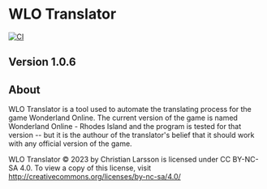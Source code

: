# WLO Translator
[![CI](https://github.com/ChristianLa91/WLO-Translator-WPF/actions/workflows/NetCI.yml/badge.svg?branch=main)](https://github.com/ChristianLa91/WLO-Translator-WPF/actions/workflows/NetCI.yml)
## Version 1.0.6
## About
WLO Translator is a tool used to automate the translating process for the game Wonderland Online.
The current version of the game is named Wonderland Online - Rhodes Island and the program is tested for that version -- but it is the authour of the translator's belief that it should work with any official version of the game.

WLO Translator © 2023 by Christian Larsson is licensed under CC BY-NC-SA 4.0. To view a copy of this license, visit http://creativecommons.org/licenses/by-nc-sa/4.0/
